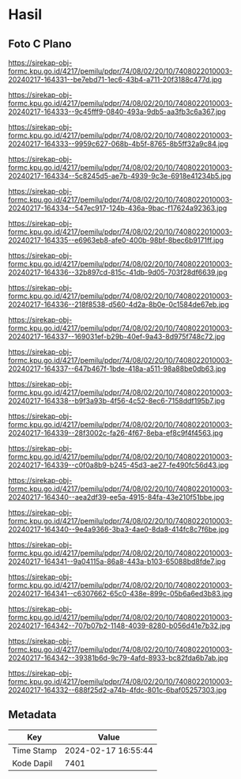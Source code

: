 # Hasil

## Foto C Plano

https://sirekap-obj-formc.kpu.go.id/4217/pemilu/pdpr/74/08/02/20/10/7408022010003-20240217-164331--be7ebd71-1ec6-43b4-a711-20f3188c477d.jpg

https://sirekap-obj-formc.kpu.go.id/4217/pemilu/pdpr/74/08/02/20/10/7408022010003-20240217-164333--9c45fff9-0840-493a-9db5-aa3fb3c6a367.jpg

https://sirekap-obj-formc.kpu.go.id/4217/pemilu/pdpr/74/08/02/20/10/7408022010003-20240217-164333--9959c627-068b-4b5f-8765-8b5ff32a9c84.jpg

https://sirekap-obj-formc.kpu.go.id/4217/pemilu/pdpr/74/08/02/20/10/7408022010003-20240217-164334--5c8245d5-ae7b-4939-9c3e-6918e41234b5.jpg

https://sirekap-obj-formc.kpu.go.id/4217/pemilu/pdpr/74/08/02/20/10/7408022010003-20240217-164334--547ec917-124b-436a-9bac-f17624a92363.jpg

https://sirekap-obj-formc.kpu.go.id/4217/pemilu/pdpr/74/08/02/20/10/7408022010003-20240217-164335--e6963eb8-afe0-400b-98bf-8bec6b9171ff.jpg

https://sirekap-obj-formc.kpu.go.id/4217/pemilu/pdpr/74/08/02/20/10/7408022010003-20240217-164336--32b897cd-815c-41db-9d05-703f28df6639.jpg

https://sirekap-obj-formc.kpu.go.id/4217/pemilu/pdpr/74/08/02/20/10/7408022010003-20240217-164336--218f8538-d560-4d2a-8b0e-0c1584de67eb.jpg

https://sirekap-obj-formc.kpu.go.id/4217/pemilu/pdpr/74/08/02/20/10/7408022010003-20240217-164337--169031ef-b29b-40ef-9a43-8d975f748c72.jpg

https://sirekap-obj-formc.kpu.go.id/4217/pemilu/pdpr/74/08/02/20/10/7408022010003-20240217-164337--647b467f-1bde-418a-a511-98a88be0db63.jpg

https://sirekap-obj-formc.kpu.go.id/4217/pemilu/pdpr/74/08/02/20/10/7408022010003-20240217-164338--b9f3a93b-4f56-4c52-8ec6-7158ddf195b7.jpg

https://sirekap-obj-formc.kpu.go.id/4217/pemilu/pdpr/74/08/02/20/10/7408022010003-20240217-164339--28f3002c-fa26-4f67-8eba-ef8c9f4f4563.jpg

https://sirekap-obj-formc.kpu.go.id/4217/pemilu/pdpr/74/08/02/20/10/7408022010003-20240217-164339--c0f0a8b9-b245-45d3-ae27-fe490fc56d43.jpg

https://sirekap-obj-formc.kpu.go.id/4217/pemilu/pdpr/74/08/02/20/10/7408022010003-20240217-164340--aea2df39-ee5a-4915-84fa-43e210f51bbe.jpg

https://sirekap-obj-formc.kpu.go.id/4217/pemilu/pdpr/74/08/02/20/10/7408022010003-20240217-164340--9e4a9366-3ba3-4ae0-8da8-414fc8c7f6be.jpg

https://sirekap-obj-formc.kpu.go.id/4217/pemilu/pdpr/74/08/02/20/10/7408022010003-20240217-164341--9a04115a-86a8-443a-b103-65088bd8fde7.jpg

https://sirekap-obj-formc.kpu.go.id/4217/pemilu/pdpr/74/08/02/20/10/7408022010003-20240217-164341--c6307662-65c0-438e-899c-05b6a6ed3b83.jpg

https://sirekap-obj-formc.kpu.go.id/4217/pemilu/pdpr/74/08/02/20/10/7408022010003-20240217-164342--707b07b2-1148-4039-8280-b056d41e7b32.jpg

https://sirekap-obj-formc.kpu.go.id/4217/pemilu/pdpr/74/08/02/20/10/7408022010003-20240217-164342--39381b6d-9c79-4afd-8933-bc82fda6b7ab.jpg

https://sirekap-obj-formc.kpu.go.id/4217/pemilu/pdpr/74/08/02/20/10/7408022010003-20240217-164332--688f25d2-a74b-4fdc-801c-6baf05257303.jpg


## Metadata

| Key        | Value               |
| ---------- | ------------------- |
| Time Stamp | 2024-02-17 16:55:44 |
| Kode Dapil | 7401                |



